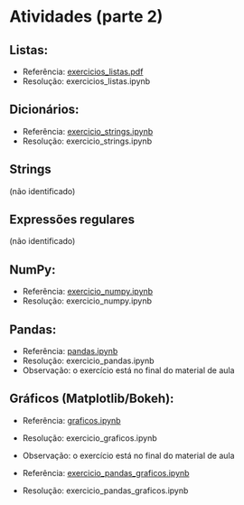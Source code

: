 # Atividades (parte 2)

## Listas:
- Referência: [exercicios_listas.pdf](https://github.com/joaopauloam/metodos_computacionais/blob/6246fbeb154dc834da4da653f8902693af729a8e//exercicios_listas.pdf)
- Resolução: exercicios_listas.ipynb

## Dicionários:
- Referência: [exercicio_strings.ipynb](https://github.com/joaopauloam/metodos_computacionais/blob/6246fbeb154dc834da4da653f8902693af729a8e//exercicio_strings.ipynb)
- Resolução: exercicio_strings.ipynb

## Strings
 (não identificado)
 
## Expressões regulares
 (não identificado)
 
## NumPy:
- Referência: [exercicio_numpy.ipynb](https://github.com/joaopauloam/metodos_computacionais/blob/6246fbeb154dc834da4da653f8902693af729a8e//exercicio_numpy.ipynb)
- Resolução: exercicio_numpy.ipynb

## Pandas:
- Referência: [pandas.ipynb](https://github.com/joaopauloam/metodos_computacionais/blob/6246fbeb154dc834da4da653f8902693af729a8e//pandas.ipynb)
- Resolução: exercicio_pandas.ipynb
- Observação: o exercício está no final do material de aula

## Gráficos (Matplotlib/Bokeh):
- Referência: [graficos.ipynb](https://github.com/joaopauloam/metodos_computacionais/blob/6246fbeb154dc834da4da653f8902693af729a8e//graficos.ipynb)
- Resolução: exercicio_graficos.ipynb
- Observação: o exercício está no final do material de aula

- Referência: [exercicio_pandas_graficos.ipynb](https://github.com/joaopauloam/metodos_computacionais/blob/6246fbeb154dc834da4da653f8902693af729a8e//exercicio_pandas_graficos.ipynb)
- Resolução: exercicio_pandas_graficos.ipynb


